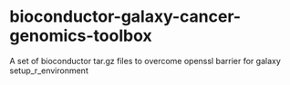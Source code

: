 # bioconductor-galaxy-cancer-genomics-toolbox
A set of bioconductor tar.gz files to overcome openssl barrier for galaxy setup_r_environment
